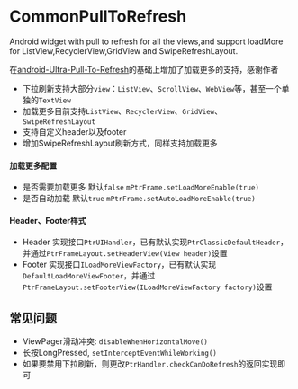 # CommonPullToRefresh
Android widget with pull to refresh for all the views,and support loadMore for ListView,RecyclerView,GridView and SwipeRefreshLayout.

在[android-Ultra-Pull-To-Refresh](https://github.com/liaohuqiu/android-Ultra-Pull-To-Refresh)的基础上增加了加载更多的支持，感谢作者

* 下拉刷新支持大部分`view`：`ListView`、`ScrollView`、`WebView`等，甚至一个单独的`TextView`
* 加载更多目前支持`ListView`、`RecyclerView`、`GridView`、`SwipeRefreshLayout`
* 支持自定义header以及footer
* 增加SwipeRefreshLayout刷新方式，同样支持加载更多

#### 加载更多配置
* 是否需要加载更多
  默认`false`
  `mPtrFrame.setLoadMoreEnable(true)`
* 是否自动加载
  默认`true`
  `mPtrFrame.setAutoLoadMoreEnable(true)`

#### Header、Footer样式
* Header	实现接口`PtrUIHandler`，已有默认实现`PtrClassicDefaultHeader`，并通过`PtrFrameLayout.setHeaderView(View header)`设置
* Footer	实现接口`ILoadMoreViewFactory`，已有默认实现`DefaultLoadMoreViewFooter`，并通过`PtrFrameLayout.setFooterView(ILoadMoreViewFactory factory)`设置

## 常见问题

*  ViewPager滑动冲突: `disableWhenHorizontalMove()`
*  长按LongPressed, `setInterceptEventWhileWorking()`
*  如果要禁用下拉刷新，则更改`PtrHandler.checkCanDoRefresh`的返回实现即可



 

